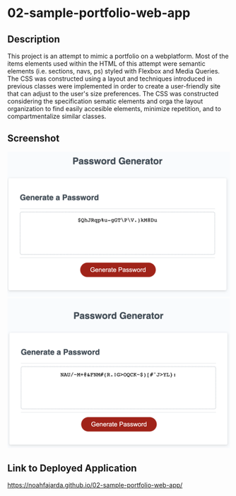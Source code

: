 # 02-sample-portfolio-web-app

## Description

This project is an attempt to mimic a portfolio on a webplatform. Most of the items elements used within the HTML of this attempt were semantic elements (i.e. sections, navs, ps) styled with Flexbox and Media Queries. The CSS was constructed using a layout and techniques introduced in previous classes were implemented in order to create a user-friendly site that can adjust to the user's size preferences. The CSS was constructed considering the specification sematic elements and orga the layout organization to find easily accesible elements, minimize repetition, and to compartmentalize similar classes.

## Screenshot

![App Screenshot](https://github.com/noahfajarda/03-JavaScript-Password-Generator/blob/main/Assets/Screen%20Shot%202022-10-14%20at%2010.59.41%20PM.png)
![App Screenshot](https://github.com/noahfajarda/03-JavaScript-Password-Generator/blob/main/Assets/Screen%20Shot%202022-10-14%20at%2011.00.22%20PM.png)

## Link to Deployed Application

https://noahfajarda.github.io/02-sample-portfolio-web-app/
